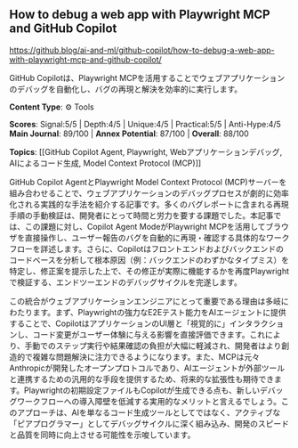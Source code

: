 ## How to debug a web app with Playwright MCP and GitHub Copilot

https://github.blog/ai-and-ml/github-copilot/how-to-debug-a-web-app-with-playwright-mcp-and-github-copilot/

GitHub Copilotは、Playwright MCPを活用することでウェブアプリケーションのデバッグを自動化し、バグの再現と解決を効率的に実行します。

**Content Type**: ⚙️ Tools

**Scores**: Signal:5/5 | Depth:4/5 | Unique:4/5 | Practical:5/5 | Anti-Hype:4/5
**Main Journal**: 89/100 | **Annex Potential**: 87/100 | **Overall**: 88/100

**Topics**: [[GitHub Copilot Agent, Playwright, Webアプリケーションデバッグ, AIによるコード生成, Model Context Protocol (MCP)]]

GitHub Copilot AgentとPlaywright Model Context Protocol (MCP)サーバーを組み合わせることで、ウェブアプリケーションのデバッグプロセスが劇的に効率化される実践的な手法を紹介する記事です。多くのバグレポートに含まれる再現手順の手動検証は、開発者にとって時間と労力を要する課題でした。本記事では、この課題に対し、Copilot Agent ModeがPlaywright MCPを活用してブラウザを直接操作し、ユーザー報告のバグを自動的に再現・確認する具体的なワークフローを詳述します。さらに、Copilotはフロントエンドおよびバックエンドのコードベースを分析して根本原因（例：バックエンドのわずかなタイプミス）を特定し、修正案を提示した上で、その修正が実際に機能するかを再度Playwrightで検証する、エンドツーエンドのデバッグサイクルを完遂します。

この統合がウェブアプリケーションエンジニアにとって重要である理由は多岐にわたります。まず、Playwrightの強力なE2Eテスト能力をAIエージェントに提供することで、CopilotはアプリケーションのUI層と「視覚的に」インタラクションし、コード変更がユーザー体験に与える影響を直接評価できます。これにより、手動でのステップ実行や結果確認の負担が大幅に軽減され、開発者はより創造的で複雑な問題解決に注力できるようになります。また、MCPは元々Anthropicが開発したオープンプロトコルであり、AIエージェントが外部ツールと連携するための汎用的な手段を提供するため、将来的な拡張性も期待できます。Playwrightの初期設定ファイルもCopilotが生成できる点も、新しいデバッグワークフローへの導入障壁を低減する実用的なメリットと言えるでしょう。このアプローチは、AIを単なるコード生成ツールとしてではなく、アクティブな「ピアプログラマー」としてデバッグサイクルに深く組み込み、開発のスピードと品質を同時に向上させる可能性を示唆しています。